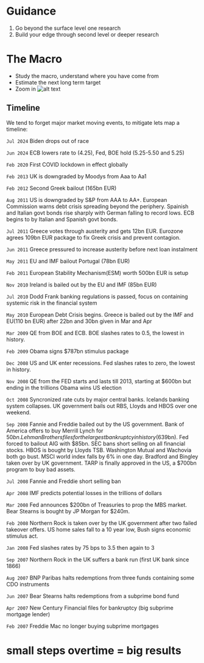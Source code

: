 # Guidance
1. Go beyond the surface level one research
2. Build your edge through second level or deeper research

# The Macro
- Study the macro, understand where you have come from
- Estimate the next long term target
- Zoom in
![alt text](https://taz-ali.github.io/docs/assets/images/RecessionsSP500.gif)

## Timeline
We tend to forget major market moving events, to mitigate lets map a timeline:

`Jul 2024`  Biden drops out of race

`Jun 2024`  ECB lowers rate to (4.25), Fed, BOE hold (5.25-5.50 and 5.25)

`Feb 2020`  First COVID lockdown in effect globally

`Feb 2013`  UK is downgraded by Moodys from Aaa to Aa1

`Feb 2012`  Second Greek bailout (165bn EUR)

`Aug 2011`  US is downgraded by S&P from AAA to AA+.
            European Commission warns debt crisis spreading beyond the periphery.
            Spainish and Italian govt bonds rise sharply with German falling to record lows.
            ECB begins to by Italian and Spanish govt bonds.

`Jul 2011`  Greece votes through austerity and gets 12bn EUR.
            Eurozone agrees 109bn EUR package to fix Greek crisis and prevent contagion.

`Jun 2011`  Greece pressured to increase austerity before next loan instalment

`May 2011`  EU and IMF bailout Portugal (78bn EUR)

`Feb 2011`  European Stability Mechanism(ESM) worth 500bn EUR is setup

`Nov 2010`  Ireland is bailed out by the EU and IMF (85bn EUR)

`Jul 2010`  Dodd Frank banking regulations is passed, focus on containing systemic risk in the financial system

`May 2010`  European Debt Crisis begins.
            Greece is bailed out by the IMF and EU(110 bn EUR) after 22bn and 30bn given in Mar and Apr

`Mar 2009`  QE from BOE and ECB.
            BOE slashes rates to 0.5, the lowest in history.

`Feb 2009`  Obama signs $787bn stimulus package

`Dec 2008`  US and UK enter recessions.
            Fed slashes rates to zero, the lowest in history.

`Nov 2008`  QE from the FED starts and lasts till 2013, starting at $600bn but ending in the trillions
            Obama wins US election

`Oct 2008`  Syncronized rate cuts by major central banks.
            Icelands banking system collapses.
            UK government bails out RBS, Lloyds and HBOS over one weekend.

`Sep 2008`  Fannie and Freddie bailed out by the US government.
            Bank of America offers to buy Merrill Lynch for $50bn.
            Lehman Brothers files for the largest bankruptcy in history ($639bn).
            Fed forced to bailout AIG with $85bn.
            SEC bans short selling on all financial stocks.
            HBOS is bought by Lloyds TSB.
            Washington Mutual and Wachovia both go bust.
            MSCI world index falls by 6% in one day.
            Bradford and Bingley taken over by UK government.
            TARP is finally approved in the US, a $700bn program to buy bad assets.

`Jul 2008`  Fannie and Freddie short selling ban

`Apr 2008`  IMF predicts potential losses in the trillions of dollars

`Mar 2008`  Fed announces $200bn of Treasuries to prop the MBS market.
            Bear Stearns is bought by JP Morgan for $240m.

`Feb 2008`  Northern Rock is taken over by the UK government after two failed takeover offers.
            US home sales fall to a 10 year low, Bush signs economic stimulus act.

`Jan 2008`  Fed slashes rates by 75 bps to 3.5 then again to 3

`Sep 2007`  Northern Rock in the UK suffers a bank run (first UK bank since 1866)

`Aug 2007`  BNP Paribas halts redemptions from three funds containing some CDO instruments

`Jun 2007`  Bear Stearns halts redemptions from a subprime bond fund

`Apr 2007`  New Century Financial files for bankruptcy (big subprime mortgage lender)

`Feb 2007`  Freddie Mac no longer buying subprime mortgages


# small steps overtime = big results

